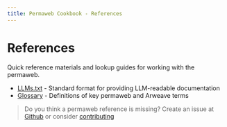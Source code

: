 ```yaml
---
title: Permaweb Cookbook - References
---
```


# References

Quick reference materials and lookup guides for working with the permaweb.

- [LLMs.txt](llms.md) - Standard format for providing LLM-readable documentation
- [Glossary](glossary.md) - Definitions of key permaweb and Arweave terms

> Do you think a permaweb reference is missing? Create an issue at [Github](https://github.com/twilson63/permaweb-cookbook/issues) or consider [contributing](../getting-started/contributing.md)